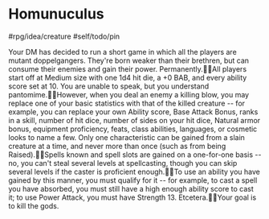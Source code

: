 # Homunuculus

#rpg/idea/creature #self/todo/pin

Your DM has decided to run a short game in which all the players are mutant doppelgangers. They're born weaker than their brethren, but can consume their enemies and gain their power. Permanently.All players start off at Medium size with one 1d4 hit die, a +0 BAB, and every ability score set at 10. You are unable to speak, but you understand pantomime.However, when you deal an enemy a killing blow, you may replace one of your basic statistics with that of the killed creature -- for example, you can replace your own Ability score, Base Attack Bonus, ranks in a skill, number of hit dice, number of sides on your hit dice, Natural armor bonus, equipment proficiency, feats, class abilities, languages, or cosmetic looks to name a few. Only one characteristic can be gained from a slain creature at a time, and never more than once (such as from being Raised).Spells known and spell slots are gained on a one-for-one basis -- no, you can't steal several levels at spellcasting, though you can skip several levels if the caster is proficient enough.To use an ability you have gained by this manner, you must qualify for it -- for example, to cast a spell you have absorbed, you must still have a high enough ability score to cast it; to use Power Attack, you must have Strength 13. Etcetera.Your goal is to kill the gods.
